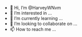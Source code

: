 - 👋 Hi, I’m @HarveyWNvm
- 👀 I’m interested in ...
- 🌱 I’m currently learning ...
- 💞️ I’m looking to collaborate on ...
- 📫 How to reach me ...

<!---
HarveyWNvm/HarveyWNvm is a ✨ special ✨ repository because its `README.md` (this file) appears on your GitHub profile.
You can click the Preview link to take a look at your changes.
--->
